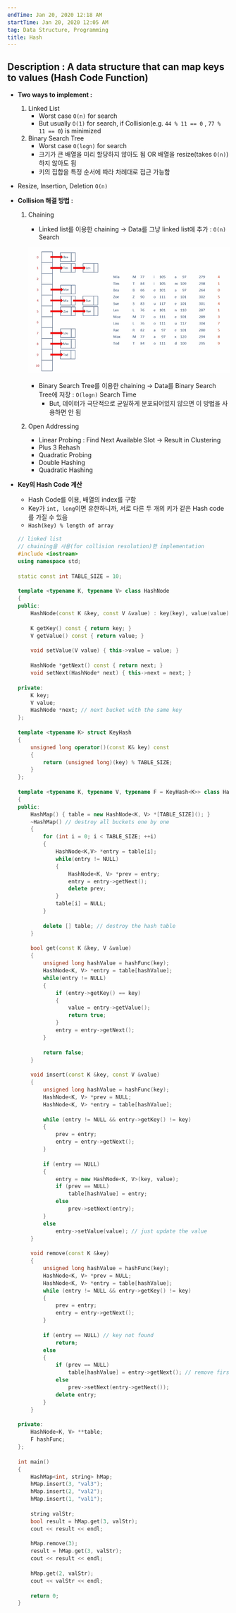 ```yaml
---
endTime: Jan 20, 2020 12:18 AM
startTime: Jan 20, 2020 12:05 AM
tag: Data Structure, Programming
title: Hash
---
```

## Description : A data structure that can map keys to values (Hash Code Function)

- **Two ways to implement :**
    1. Linked List
        - Worst case `O(n)` for search
        - But usually `O(1)` for search, if Collision(e.g. `44 % 11 == 0` , `77 % 11 == 0`) is minimized
    2. Binary Search Tree
        - Worst case `O(logn)` for search
        - 크기가 큰 배열을 미리 할당하지 않아도 됨 OR 배열을 resize(takes `O(n)`)하지 않아도 됨
        - 키의 집합을 특정 순서에 따라 차례대로 접근 가능함
- Resize, Insertion, Deletion `O(n)`
- **Collision 해결 방법 :**
    1. Chaining
        - Linked list를 이용한 chaining → Data를 그냥 linked list에 추가 : `O(n)` Search

        ![](Hash/Untitled.png)

        - Binary Search Tree를 이용한 chaining → Data를 Binary Search Tree에 저장 : `O(logn)` Search Time
            - But, 데이터가 극단적으로 균일하게 분포되어있지 않으면 이 방법을 사용하면 안 됨
    2. Open Addressing 
        - Linear Probing : Find Next Available Slot → Result in Clustering
        - Plus 3 Rehash
        - Quadratic Probing
        - Double Hashing
        - Quadratic Hashing
- **Key의 Hash Code 계산**
    - Hash Code를 이용, 배열의 index를 구함
    - Key가 `int, long`이면 유한하니까, 서로 다른 두 개의 키가 같은 Hash code를 가질 수 있음
    - `Hash(key) % length of array`

	```cpp
    // linked list
    // chaining을 사용(for collision resolution)한 implementation
    #include <iostream>
    using namespace std;
    
    static const int TABLE_SIZE = 10;
    
    template <typename K, typename V> class HashNode
    {
    public:
    	HashNode(const K &key, const V &value) : key(key), value(value), next(NULL) {}
    
    	K getKey() const { return key; }
    	V getValue() const { return value; }
    
    	void setValue(V value) { this->value = value; }
    
    	HashNode *getNext() const { return next; }
    	void setNext(HashNode* next) { this->next = next; }
    
    private:
    	K key;
    	V value;
    	HashNode *next; // next bucket with the same key
    };
    
    template <typename K> struct KeyHash 
    {
    	unsigned long operator()(const K& key) const 
    	{ 
    		return (unsigned long)(key) % TABLE_SIZE; 
    	}
    };
    
    template <typename K, typename V, typename F = KeyHash<K>> class HashMap
    {
    public:
    	HashMap() { table = new HashNode<K, V> *[TABLE_SIZE](); }
    	~HashMap() // destroy all buckets one by one
    	{ 
    		for (int i = 0; i < TABLE_SIZE; ++i)
    		{
    			HashNode<K,V> *entry = table[i];
    			while(entry != NULL)
    			{
    				HashNode<K, V> *prev = entry;
    				entry = entry->getNext();
    				delete prev;
    			}
    			table[i] = NULL;
    		}
    
    		delete [] table; // destroy the hash table
    	}
    
    	bool get(const K &key, V &value)
    	{
    		unsigned long hashValue = hashFunc(key);
    		HashNode<K, V> *entry = table[hashValue];
    		while(entry != NULL)
    		{
    			if (entry->getKey() == key)
    			{
    				value = entry->getValue();
    				return true;
    			}
    			entry = entry->getNext();
    		}
    
    		return false;
    	}
    
    	void insert(const K &key, const V &value)
    	{
    		unsigned long hashValue = hashFunc(key);
    		HashNode<K, V> *prev = NULL;
    		HashNode<K, V> *entry = table[hashValue];
    
    		while (entry != NULL && entry->getKey() != key)
    		{
    			prev = entry;
    			entry = entry->getNext();
    		}
    
    		if (entry == NULL)
    		{
    			entry = new HashNode<K, V>(key, value);
    			if (prev == NULL)
    				table[hashValue] = entry;
    			else
    				prev->setNext(entry);
    		}
    		else
    			entry->setValue(value); // just update the value
    	}
    
    	void remove(const K &key) 
    	{
    		unsigned long hashValue = hashFunc(key);
    		HashNode<K, V> *prev = NULL;
    		HashNode<K, V> *entry = table[hashValue];
    		while (entry != NULL && entry->getKey() != key)
    		{
    			prev = entry;
    			entry = entry->getNext();
    		}
    
    		if (entry == NULL) // key not found
    			return;
    		else
    		{
    			if (prev == NULL)
    				table[hashValue] = entry->getNext(); // remove first bucket of the list
    			else
    				prev->setNext(entry->getNext());
    			delete entry;
    		}
    	}
    
    private:
    	HashNode<K, V> **table;
    	F hashFunc;
    };
    
    int main()
    {
    	HashMap<int, string> hMap;
    	hMap.insert(3, "val3");
    	hMap.insert(2, "val2");
    	hMap.insert(1, "val1");
    
    	string valStr;
    	bool result = hMap.get(3, valStr);	
    	cout << result << endl;
    	
    	hMap.remove(3);	
    	result = hMap.get(3, valStr);	
    	cout << result << endl;
    	
    	hMap.get(2, valStr);
    	cout << valStr << endl;
    
    	return 0;
    }
	```	